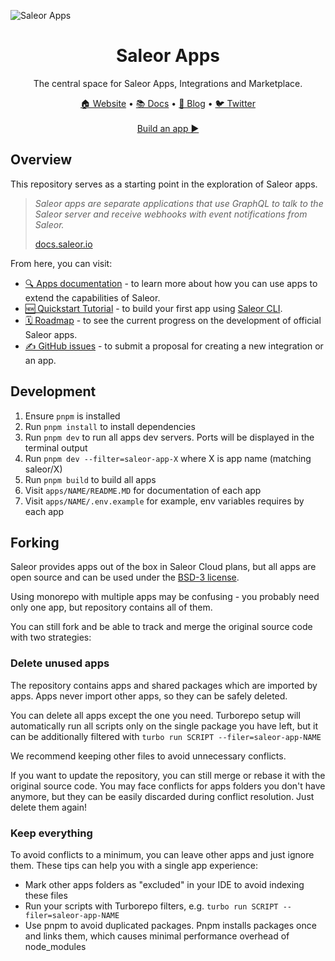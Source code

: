 ![Saleor Apps](https://user-images.githubusercontent.com/44495184/208925145-78c5022c-1a6c-4f2c-8f4f-7500e7afcaf0.png)

<div align="center">
  <h1>Saleor Apps</h1>
</div>

<div align="center">
  <p>The central space for Saleor Apps, Integrations and Marketplace.
</div>

<div align="center">
  <a href="https://saleor.io/">🏠 Website</a>
  <span> • </span>
  <a href="https://docs.saleor.io/docs/3.x/developer/extending/apps/key-concepts">📚 Docs</a>
  <span> • </span>
  <a href="https://saleor.io/blog/">📰 Blog</a>
  <span> • </span>
  <a href="https://twitter.com/getsaleor">🐦 Twitter</a>
</div>

<br />

<div align="center">
  <a href="https://docs.saleor.io/docs/3.x/developer/extending/apps/quickstart/getting-started">Build an app ▶️</a>
</div>

## Overview

This repository serves as a starting point in the exploration of Saleor apps.

> _Saleor apps are separate applications that use GraphQL to talk to the Saleor server and receive webhooks with event notifications from Saleor._
> 
> [docs.saleor.io](https://docs.saleor.io/docs/3.x/developer/extending/apps/key-concepts)

From here, you can visit:

- [🔍 Apps documentation](https://docs.saleor.io/docs/3.x/developer/extending/apps/key-concepts) - to learn more about how you can use apps to extend the capabilities of Saleor.
- [🆕 Quickstart Tutorial](https://docs.saleor.io/docs/3.x/developer/extending/apps/quickstart/getting-started) - to build your first app using [Saleor CLI](https://docs.saleor.io/docs/3.x/cli).
- [🗓️ Roadmap](https://github.com/orgs/saleor/projects/22/views/1) - to see the current progress on the development of official Saleor apps.
- [✍️ GitHub issues](https://github.com/saleor/apps/discussions/categories/integrations-features) - to submit a proposal for creating a new integration or an app.

## Development

1. Ensure `pnpm` is installed
2. Run `pnpm install` to install dependencies
3. Run `pnpm dev` to run all apps dev servers. Ports will be displayed in the terminal output
4. Run `pnpm dev --filter=saleor-app-X` where X is app name (matching saleor/X)
5. Run `pnpm build` to build all apps
6. Visit `apps/NAME/README.MD` for documentation of each app
7. Visit `apps/NAME/.env.example` for example, env variables requires by each app


## Forking

Saleor provides apps out of the box in Saleor Cloud plans, but all apps are open source and can be used
under the [BSD-3 license](./LICENSE). 

Using monorepo with multiple apps may be confusing - you probably need only one app, but repository contains all of them.

You can still fork and be able to track and merge the original source code with two strategies:

### Delete unused apps

The repository contains apps and shared packages which are imported by apps. Apps never import other apps,
so they can be safely deleted.

You can delete all apps except the one you need. Turborepo setup will automatically run all scripts only on the single package you have left,
but it can be additionally filtered with `turbo run SCRIPT --filer=saleor-app-NAME`

We recommend keeping other files to avoid unnecessary conflicts.

If you want to update the repository, you can still merge or rebase it with the original source code. 
You may face conflicts for apps folders you don't have anymore, but they can be easily discarded during conflict resolution.
Just delete them again!

### Keep everything

To avoid conflicts to a minimum, you can leave other apps and just ignore them. These tips can help you with a single app experience:
- Mark other apps folders as "excluded" in your IDE to avoid indexing these files
- Run your scripts with Turborepo filters, e.g. `turbo run SCRIPT --filer=saleor-app-NAME`
- Use pnpm to avoid duplicated packages. Pnpm installs packages once and links them, which causes minimal performance overhead of node_modules

